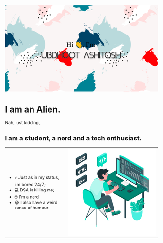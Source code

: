 ![alt image](./github.png)

# I am an Alien.
Nah, just kidding,

## I am a student, a nerd and a tech enthusiast.

<table style="border: none;">
  <tr>
    <td> 
      <ul>
        <li> ⚡ Just as in my status, i'm bored 24/7; </li>
        <li> 💻 DSA is killing me;</li>
        <li> 🤓 I'm a nerd</li>
        <li> 😂 I also have a weird sense of humour</li>
      </ul>
    </td>
    <td style="width: 60%;"> <img src="./Freepik_illustration.png"</td>
  </tr>
 </table>

